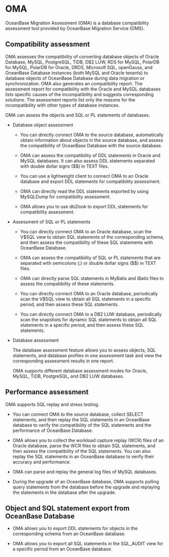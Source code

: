 # OMA

OceanBase Migration Assessment (OMA) is a database compatibility assessment tool provided by OceanBase Migration Service (OMS).

## Compatibility assessment

OMA assesses the compatibility of converting database objects of Oracle Database, MySQL, PostgreSQL, TiDB, DB2 LUW, RDS for MySQL, PolarDB for MySQL, PolarDB for Oracle, DRDS, Microsoft SQL, openGauss, and OceanBase Database instances (both MySQL and Oracle tenants) to database objects of OceanBase Database during data migration or synchronization. OMA also generates an compatibility report. The assessment report for compatibility with the Oracle and MySQL databases lists specific causes of the incompatibility and suggests corresponding solutions. The assessment reports list only the reasons for the incompatibility with other types of database instances.

OMA can assess the objects and SQL or PL statements of databases.

* Database object assessment

   * You can directly connect OMA to the source database, automatically obtain information about objects in the source database, and assess the compatibility of OceanBase Database with the source database.

   * OMA can assess the compatibility of DDL statements in Oracle and MySQL databases. It can also assess DDL statements separated with double dollar signs ($$) in TEXT files.

   * You can use a lightweight client to connect OMA to an Oracle database and export DDL statements for compatibility assessment.

   * OMA can directly read the DDL statements exported by using MySQLDump for compatibility assessment.

   * OMA allows you to use db2look to export DDL statements for compatibility assessment.

* Assessment of SQL or PL statements

   * You can directly connect OMA to an Oracle database, scan the V$SQL view to obtain SQL statements of the corresponding schema, and then assess the compatibility of these SQL statements with OceanBase Database.

   * OMA can assess the compatibility of SQL or PL statements that are separated with semicolons (;) or double dollar signs ($$) in TEXT files.

   * OMA can directly parse SQL statements in MyBatis and iBatis files to assess the compatibility of these statements.

   * You can directly connect OMA to an Oracle database, periodically scan the V$SQL view to obtain all SQL statements in a specific period, and then assess these SQL statements.

   * You can directly connect OMA to a DB2 LUW database, periodically scan the snapshots for dynamic SQL statements to obtain all SQL statements in a specific period, and then assess these SQL statements.

* Database assessment

   The database assessment feature allows you to assess objects, SQL statements, and database profiles in one assessment task and view the corresponding assessment results in one report.

   OMA supports different database assessment modes for Oracle, MySQL, TiDB, PostgreSQL, and DB2 LUW databases.

## Performance assessment

OMA supports SQL replay and stress testing.

* You can connect OMA to the source database, collect SELECT statements, and then replay the SQL statements in an OceanBase database to verify the compatibility of the SQL statements and the performance of OceanBase Database.

* OMA allows you to collect the workload capture replay (WCR) files of an Oracle database, parse the WCR files to obtain SQL statements, and then assess the compatibility of the SQL statements. You can also replay the SQL statements in an OceanBase database to verify their accuracy and performance.

* OMA can parse and replay the general log files of MySQL databases.

* During the upgrade of an OceanBase database, OMA supports pulling query statements from the database before the upgrade and replaying the statements in the database after the upgrade.

## Object and SQL statement export from OceanBase Database

* OMA allows you to export DDL statements for objects in the corresponding schema from an OceanBase database.

* OMA allows you to export all SQL statements in the SQL_AUDIT view for a specific period from an OceanBase database.
